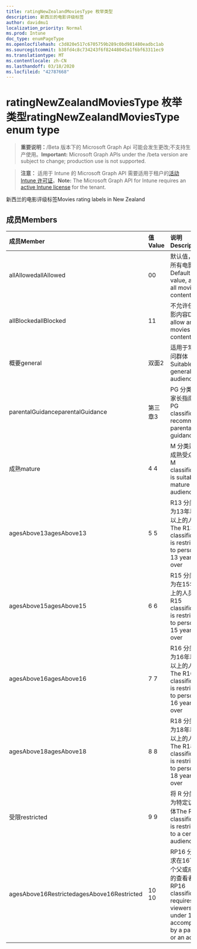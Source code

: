 ```yaml
---
title: ratingNewZealandMoviesType 枚举类型
description: 新西兰的电影评级标签
author: davidmu1
localization_priority: Normal
ms.prod: Intune
doc_type: enumPageType
ms.openlocfilehash: c3d820e517c6705759b289c0bd981480eadbc1ab
ms.sourcegitcommit: b38fd4c8c734243f6f82448045a1f6bf63311ec9
ms.translationtype: MT
ms.contentlocale: zh-CN
ms.lasthandoff: 03/18/2020
ms.locfileid: "42787668"
---
```

# <a name="ratingnewzealandmoviestype-enum-type"></a><span data-ttu-id="2a1d9-103">ratingNewZealandMoviesType 枚举类型</span><span class="sxs-lookup"><span data-stu-id="2a1d9-103">ratingNewZealandMoviesType enum type</span></span>

> <span data-ttu-id="2a1d9-104">**重要说明：**/Beta 版本下的 Microsoft Graph Api 可能会发生更改;不支持生产使用。</span><span class="sxs-lookup"><span data-stu-id="2a1d9-104">**Important:** Microsoft Graph APIs under the /beta version are subject to change; production use is not supported.</span></span>

> <span data-ttu-id="2a1d9-105">**注意：** 适用于 Intune 的 Microsoft Graph API 需要适用于租户的[活动 Intune 许可证](https://go.microsoft.com/fwlink/?linkid=839381)。</span><span class="sxs-lookup"><span data-stu-id="2a1d9-105">**Note:** The Microsoft Graph API for Intune requires an [active Intune license](https://go.microsoft.com/fwlink/?linkid=839381) for the tenant.</span></span>

<span data-ttu-id="2a1d9-106">新西兰的电影评级标签</span><span class="sxs-lookup"><span data-stu-id="2a1d9-106">Movies rating labels in New Zealand</span></span>

## <a name="members"></a><span data-ttu-id="2a1d9-107">成员</span><span class="sxs-lookup"><span data-stu-id="2a1d9-107">Members</span></span>
|<span data-ttu-id="2a1d9-108">成员</span><span class="sxs-lookup"><span data-stu-id="2a1d9-108">Member</span></span>|<span data-ttu-id="2a1d9-109">值</span><span class="sxs-lookup"><span data-stu-id="2a1d9-109">Value</span></span>|<span data-ttu-id="2a1d9-110">说明</span><span class="sxs-lookup"><span data-stu-id="2a1d9-110">Description</span></span>|
|:---|:---|:---|
|<span data-ttu-id="2a1d9-111">allAllowed</span><span class="sxs-lookup"><span data-stu-id="2a1d9-111">allAllowed</span></span>|<span data-ttu-id="2a1d9-112">0</span><span class="sxs-lookup"><span data-stu-id="2a1d9-112">0</span></span>|<span data-ttu-id="2a1d9-113">默认值，允许所有电影内容</span><span class="sxs-lookup"><span data-stu-id="2a1d9-113">Default value, allow all movies content</span></span>|
|<span data-ttu-id="2a1d9-114">allBlocked</span><span class="sxs-lookup"><span data-stu-id="2a1d9-114">allBlocked</span></span>|<span data-ttu-id="2a1d9-115">1</span><span class="sxs-lookup"><span data-stu-id="2a1d9-115">1</span></span>|<span data-ttu-id="2a1d9-116">不允许任何电影内容</span><span class="sxs-lookup"><span data-stu-id="2a1d9-116">Do not allow any movies content</span></span>|
|<span data-ttu-id="2a1d9-117">概要</span><span class="sxs-lookup"><span data-stu-id="2a1d9-117">general</span></span>|<span data-ttu-id="2a1d9-118">双面</span><span class="sxs-lookup"><span data-stu-id="2a1d9-118">2</span></span>|<span data-ttu-id="2a1d9-119">适用于常规访问群体</span><span class="sxs-lookup"><span data-stu-id="2a1d9-119">Suitable for general audience</span></span>|
|<span data-ttu-id="2a1d9-120">parentalGuidance</span><span class="sxs-lookup"><span data-stu-id="2a1d9-120">parentalGuidance</span></span>|<span data-ttu-id="2a1d9-121">第三章</span><span class="sxs-lookup"><span data-stu-id="2a1d9-121">3</span></span>|<span data-ttu-id="2a1d9-122">PG 分类建议家长指南</span><span class="sxs-lookup"><span data-stu-id="2a1d9-122">The PG classification recommends parental guidance</span></span>|
|<span data-ttu-id="2a1d9-123">成熟</span><span class="sxs-lookup"><span data-stu-id="2a1d9-123">mature</span></span>|<span data-ttu-id="2a1d9-124">4 </span><span class="sxs-lookup"><span data-stu-id="2a1d9-124">4</span></span>|<span data-ttu-id="2a1d9-125">M 分类适用于成熟受众</span><span class="sxs-lookup"><span data-stu-id="2a1d9-125">The M classification is suitable for mature audience</span></span>|
|<span data-ttu-id="2a1d9-126">agesAbove13</span><span class="sxs-lookup"><span data-stu-id="2a1d9-126">agesAbove13</span></span>|<span data-ttu-id="2a1d9-127">5 </span><span class="sxs-lookup"><span data-stu-id="2a1d9-127">5</span></span>|<span data-ttu-id="2a1d9-128">R13 分类限制为13年以上及以上的人员</span><span class="sxs-lookup"><span data-stu-id="2a1d9-128">The R13 classification is restricted to persons 13 years and over</span></span>|
|<span data-ttu-id="2a1d9-129">agesAbove15</span><span class="sxs-lookup"><span data-stu-id="2a1d9-129">agesAbove15</span></span>|<span data-ttu-id="2a1d9-130">6 </span><span class="sxs-lookup"><span data-stu-id="2a1d9-130">6</span></span>|<span data-ttu-id="2a1d9-131">R15 分类限制为在15年和以上的人员</span><span class="sxs-lookup"><span data-stu-id="2a1d9-131">The R15 classification is restricted to persons 15 years and over</span></span>|
|<span data-ttu-id="2a1d9-132">agesAbove16</span><span class="sxs-lookup"><span data-stu-id="2a1d9-132">agesAbove16</span></span>|<span data-ttu-id="2a1d9-133">7 </span><span class="sxs-lookup"><span data-stu-id="2a1d9-133">7</span></span>|<span data-ttu-id="2a1d9-134">R16 分类限制为16年以上及以上的人员</span><span class="sxs-lookup"><span data-stu-id="2a1d9-134">The R16 classification is restricted to persons 16 years and over</span></span>|
|<span data-ttu-id="2a1d9-135">agesAbove18</span><span class="sxs-lookup"><span data-stu-id="2a1d9-135">agesAbove18</span></span>|<span data-ttu-id="2a1d9-136">8 </span><span class="sxs-lookup"><span data-stu-id="2a1d9-136">8</span></span>|<span data-ttu-id="2a1d9-137">R18 分类限制为18年以上及以上的人员</span><span class="sxs-lookup"><span data-stu-id="2a1d9-137">The R18 classification is restricted to persons 18 years and over</span></span>|
|<span data-ttu-id="2a1d9-138">受限</span><span class="sxs-lookup"><span data-stu-id="2a1d9-138">restricted</span></span>|<span data-ttu-id="2a1d9-139">9 </span><span class="sxs-lookup"><span data-stu-id="2a1d9-139">9</span></span>|<span data-ttu-id="2a1d9-140">将 R 分类限制为特定访问群体</span><span class="sxs-lookup"><span data-stu-id="2a1d9-140">The R classification is restricted to a certain audience</span></span>|
|<span data-ttu-id="2a1d9-141">agesAbove16Restricted</span><span class="sxs-lookup"><span data-stu-id="2a1d9-141">agesAbove16Restricted</span></span>|<span data-ttu-id="2a1d9-142">10 </span><span class="sxs-lookup"><span data-stu-id="2a1d9-142">10</span></span>|<span data-ttu-id="2a1d9-143">RP16 分类要求在16下有一个父或成年人的查看者</span><span class="sxs-lookup"><span data-stu-id="2a1d9-143">The RP16 classification requires viewers under 16 accompanied by a parent or an adult</span></span>|



